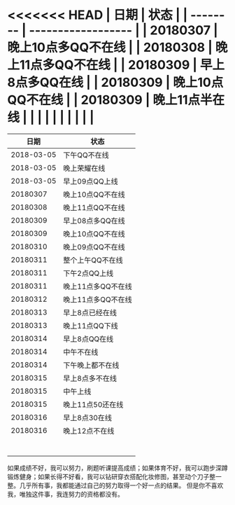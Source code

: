 <<<<<<< HEAD
| 日期     | 状态               |
| -------- | ------------------ |
| 20180307 | 晚上10点多QQ不在线 |
| 20180308 | 晚上11点多QQ不在线 |
| 20180309 | 早上8点多QQ在线    |
| 20180309 | 晚上10点QQ不在线   |
| 20180309 | 晚上11点半在线     |
|          |                    |
|          |                    |
|          |                    |
=======
| 日期     | 状态             |
| -------- | ---------------- |
| 2018-03-05 | 下午QQ不在线         |
| 2018-03-05 | 晚上荣耀在线 |
| 2018-03-05 | 早上09点QQ上线  |
| 20180307 | 晚上10点QQ不在线 |
| 20180308 | 晚上11点QQ不在线 |
| 20180309 | 早上08点多QQ在线 |
| 20180309 | 晚上10点QQ不在线 |
| 20180310 | 晚上09点QQ不在线 |
| 20180311 | 整个上午QQ不在线 |
| 20180311 | 下午2点QQ上线 |
| 20180311 | 晚上11点多QQ不在线 |
| 20180312 | 晚上11点多QQ不在线 |
| 20180313 | 早上8点已经在线 |
| 20180313 | 晚上11点QQ下线 |
| 20180314 | 早上8点QQ在线 |
| 20180314 | 中午不在线 |
| 20180314 | 下午晚上都不在线 |
| 20180315 | 早上8点多不在线 |
| 20180315 | 中午上线 |
| 20180315 | 晚上11点50还在线 |
| 20180316 | 早上8点30在线 |
| 20180316 | 晚上12点不在线 |
|  |  |
|  |  |
|  |  |
|  |  |
|  |  |
|  |  |
|  |  |
>>>>>>> 

如果成绩不好，我可以努力，刷题听课提高成绩；如果体育不好，我可以跑步深蹲锻炼健身；如果长得不好看，我可以钻研穿衣搭配化妆修图，甚至动个刀子整一整。几乎所有事，我都能通过自己的努力取得一个好一点的结果。 但是你不喜欢我，唯独这件事，我连努力的资格都没有。